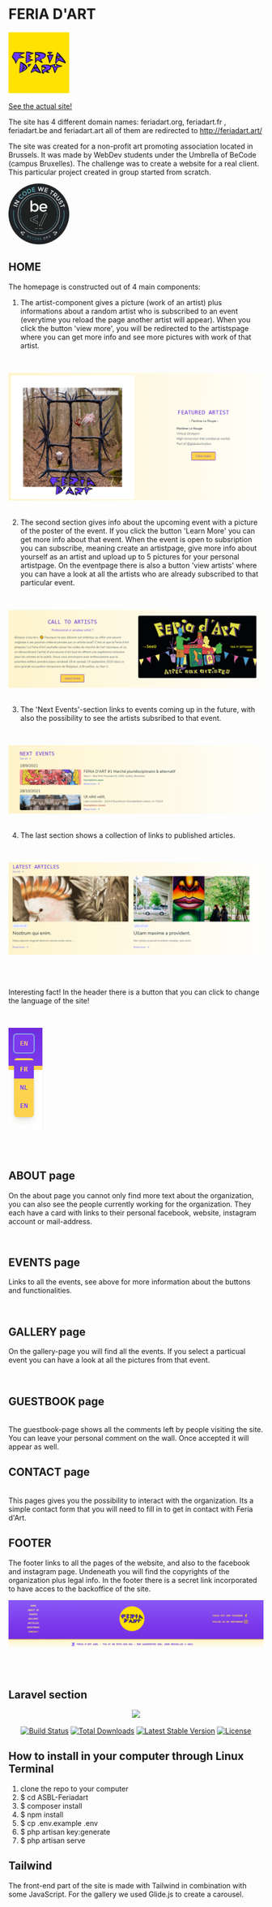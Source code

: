 #  FERIA D'ART 


<img src="readme/FeriaLogoGeel.png" width="120" height="120">

[See the actual site!](http://feriadart.art/)

The site has 4 different domain names: feriadart.org, feriadart.fr , feriadart.be and feriadart.art
all of them are redirected to http://feriadart.art/


The site was created for a non-profit art promoting association located in Brussels. It was made by WebDev students under the Umbrella of BeCode (campus Bruxelles). The challenge was to create a website for a real client. This particular project created in group started from scratch.



<img src="readme/BecodeLogo.png" width="120" height="120">

## HOME

The homepage is constructed out of 4 main components:

1. The artist-component gives a picture (work of an artist) plus informations about a random artist who is subscribed to an event (everytime you reload the page another artist will appear). 
When you click the button 'view more', you will be redirected to the artistspage where you can get more info and see more pictures with work of that artist.


<br>


![Wireframe 1](readme/Artist-component.png)
<br>
<br>


2. The second section gives info about the upcoming event with a picture of the poster of the event. If you click the button 'Learn More' you can get more info about that event.
When the event is open to subsription you can subscribe, meaning create an artistpage, give more info about yourself as an artist and upload up to 5 pictures for your personal artistpage.
On the eventpage there is also a button 'view artists' where you can have a look at all the artists who are already subscribed to that particular event. 


<br>


![Wirefram 2](readme/event-component.png)
<br>
<br>


3. The 'Next Events'-section links to events coming up in the future, with also the possibility to see the artists subsribed to that event.

<br>

![Wirefram 2](readme/nextevent-component.png)
<br>
<br>


4. The last section shows a collection of links to published articles.

<br>

![Wirefram 2](readme/articles-component.png)

<br>
<br>

Interesting fact! In the header there is a button that you can click to change the language of the site!

<br>

![Wirefram 2](readme/languagebutton.png)

<br>
<br>


## ABOUT page

On the about page you cannot only find more text about the organization, you can also see the people currently working for the organization.
They each have a card with links to their personal facebook, website, instagram account or mail-address.

<br>


## EVENTS page

Links to all the events, see above for more information about the buttons and functionalities.

<br>

## GALLERY page

On the gallery-page you will find all the events. If you select a particual event you can have a look at all the pictures from that event.

<br>


## GUESTBOOK page

<br>
The guestbook-page shows all the comments left by people visiting the site. You can leave your personal comment on the wall. Once accepted it will appear as well.

<br>

## CONTACT page

<br>
This pages gives you the possibility to interact with the organization. Its a simple contact form that you will need to fill in to get in contact with Feria d'Art.

<br>

## FOOTER

The footer links to all the pages of the website, and also to the facebook and instagram page. Undeneath you will find the copyrights of the organization plus legal info.
In the footer there is a secret link incorporated to have acces to the backoffice of the site.
<br>

![Wirefram 2](readme/footer.png)

<br>
<br>


## Laravel section

<p align="center"><a href="https://laravel.com" target="_blank"><img src="https://raw.githubusercontent.com/laravel/art/master/logo-lockup/5%20SVG/2%20CMYK/1%20Full%20Color/laravel-logolockup-cmyk-red.svg" width="400"></a></p>

<p align="center">
<a href="https://travis-ci.org/laravel/framework"><img src="https://travis-ci.org/laravel/framework.svg" alt="Build Status"></a>
<a href="https://packagist.org/packages/laravel/framework"><img src="https://img.shields.io/packagist/dt/laravel/framework" alt="Total Downloads"></a>
<a href="https://packagist.org/packages/laravel/framework"><img src="https://img.shields.io/packagist/v/laravel/framework" alt="Latest Stable Version"></a>
<a href="https://packagist.org/packages/laravel/framework"><img src="https://img.shields.io/packagist/l/laravel/framework" alt="License"></a>
</p>

## How to install in your computer through Linux Terminal
1. clone the repo to your computer
2. $ cd ASBL-Feriadart
3. $ composer install
4. $ npm install
5. $ cp .env.example .env
6. $ php artisan key:generate
7. $ php artisan serve

## Tailwind

The front-end part of the site is made with Tailwind in combination with some JavaScript. 
For the gallery we used Glide.js to create a carousel. 

